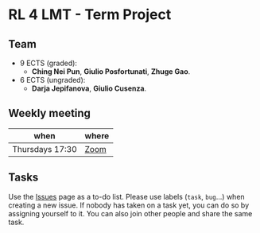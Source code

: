 # RL 4 LMT - Term Project

## Team
- 9 ECTS (graded):
    - **Ching Nei Pun**, **Giulio Posfortunati**, **Zhuge Gao**.
- 6 ECTS (ungraded):
    - **Darja Jepifanova**, **Giulio Cusenza**.

## Weekly meeting

| when  | where |
| --- | -- |
| Thursdays 17:30 | [Zoom](https://zoom.us/j/4045113194) |

## Tasks

Use the [Issues](https://github.com/RL4LMT/Project/issues) page as a to-do list. Please use labels (`task`, `bug`...) when creating a new issue. If nobody has taken on a task yet, you can do so by assigning yourself to it. You can also join other people and share the same task.
